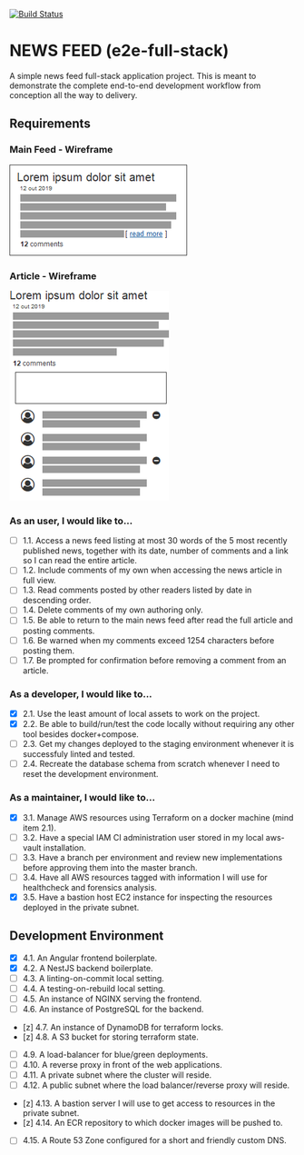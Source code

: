 [![Build Status](https://travis-ci.org/claudiocidade/newsfeed.svg?branch=master)](https://travis-ci.org/claudiocidade/newsfeed)

# NEWS FEED (e2e-full-stack)
A simple news feed full-stack application project. This is meant to demonstrate the complete end-to-end development workflow from conception all the way to delivery.

## Requirements

### Main Feed - Wireframe
<img src="docs/1.Feed.png" alt="Main Feed"/>

### Article - Wireframe
<img src="docs/2.Article.png" alt="Article"/>

### As an user, I would like to...
- [ ] 1.1. Access a news feed listing at most 30 words of the 5 most recently published news, together with its date, number of comments and a link so I can read the entire article.
- [ ] 1.2. Include comments of my own when accessing the news article in full view.
- [ ] 1.3. Read comments posted by other readers listed by date in descending order.
- [ ] 1.4. Delete comments of my own authoring only.
- [ ] 1.5. Be able to return to the main news feed after read the full article and posting comments.
- [ ] 1.6. Be warned when my comments exceed 1254 characters before posting them.
- [ ] 1.7. Be prompted for confirmation before removing a comment from an article.

### As a developer, I would like to...
- [x] 2.1. Use the least amount of local assets to work on the project.
- [x] 2.2. Be able to build/run/test the code locally without requiring any other tool besides docker+compose.  
- [ ] 2.3. Get my changes deployed to the staging environment whenever it is successfuly linted and tested.
- [ ] 2.4. Recreate the database schema from scratch whenever I need to reset the development environment.

### As a maintainer, I would like to...
- [x] 3.1. Manage AWS resources using Terraform on a docker machine (mind item 2.1).
- [ ] 3.2. Have a special IAM CI administration user stored in my local aws-vault installation.
- [ ] 3.3. Have a branch per environment and review new implementations before approving them into the master branch.
- [ ] 3.4. Have all AWS resources tagged with information I will use for healthcheck and forensics analysis.
- [x] 3.5. Have a bastion host EC2 instance for inspecting the resources deployed in the private subnet.

## Development Environment
- [x] 4.1. An Angular frontend boilerplate.
- [x] 4.2. A NestJS backend boilerplate.
- [ ] 4.3. A linting-on-commit local setting. 
- [ ] 4.4. A testing-on-rebuild local setting.
- [ ] 4.5. An instance of NGINX serving the frontend.
- [ ] 4.6. An instance of PostgreSQL for the backend.
- [z] 4.7. An instance of DynamoDB for terraform locks.
- [z] 4.8. A S3 bucket for storing terraform state.
- [ ] 4.9. A load-balancer for blue/green deployments.
- [ ] 4.10. A reverse proxy in front of the web applications.
- [ ] 4.11. A private subnet where the cluster will reside.
- [ ] 4.12. A public subnet where the load balancer/reverse proxy will reside.
- [z] 4.13. A bastion server I will use to get access to resources in the private subnet.
- [z] 4.14. An ECR repository to which docker images will be pushed to.
- [ ] 4.15. A Route 53 Zone configured for a short and friendly custom DNS.
